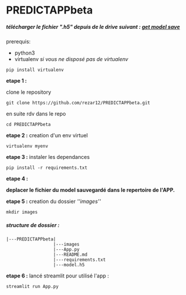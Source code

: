 # PREDICTAPPbeta

##### télécharger le fichier ".h5" depuis de le drive suivant : [get model save](https://drive.google.com/file/d/1tBMtW4vHkHDVKtKQu-zg3Yzl_ExBz48a/view?usp=sharing)

prerequis:
- python3
- virtualenv
*si vous ne disposé pas de virtualenv*
```
pip install virtualenv
```
**etape 1 :**

clone le repository

```
git clone https://github.com/rezar12/PREDICTAPPbeta.git
```
en suite rdv dans le repo
```
cd PREDICTAPPbeta
```
**etape 2 :**
creation d'un env virtuel
```
virtualenv myenv
```

**etape 3 :**
instaler les dependances
```
pip install -r requirements.txt
```

**etape 4 :**

**deplacer le fichier du model sauvegardé dans le repertoire de l'APP.**


**etape 5 :**
creation du dossier *''images''*
```
mkdir images
```
##### structure de dossier :

```
|---PREDICTAPPbeta|
                  |---images
                  |---App.py
                  |---README.md
                  |---requirements.txt
                  |---model.h5
```
**etape 6 :**
lancé streamlit pour utilisé l'app :
```
streamlit run App.py
```

